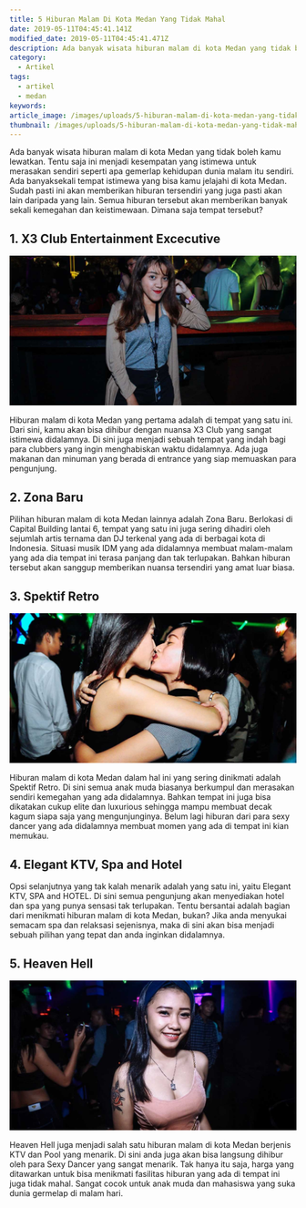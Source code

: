 ```yaml
---
title: 5 Hiburan Malam Di Kota Medan Yang Tidak Mahal
date: 2019-05-11T04:45:41.141Z
modified_date: 2019-05-11T04:45:41.471Z
description: Ada banyak wisata hiburan malam di kota Medan yang tidak boleh kamu lewatkan. Tentu saja ini menjadi kesempatan yang istimewa.
category:
  - Artikel
tags:
  - artikel
  - medan
keywords:
article_image: /images/uploads/5-hiburan-malam-di-kota-medan-yang-tidak-mahal-1.jpg
thumbnail: /images/uploads/5-hiburan-malam-di-kota-medan-yang-tidak-mahal-3-030.jpg
---
```

Ada banyak wisata hiburan malam di kota Medan yang tidak boleh kamu lewatkan. Tentu saja ini menjadi kesempatan yang istimewa untuk merasakan sendiri seperti apa gemerlap kehidupan dunia malam itu sendiri. Ada banyaksekali tempat istimewa yang bisa kamu jelajahi di kota Medan. Sudah pasti ini akan memberikan hiburan tersendiri yang juga pasti akan lain daripada yang lain. Semua hiburan tersebut akan memberikan banyak sekali kemegahan dan keistimewaan. Dimana saja tempat tersebut?



## 1. X3 Club Entertainment Excecutive

![5 Hiburan Malam Di Kota Medan Yang Tidak Mahal](/images/uploads/5-hiburan-malam-di-kota-medan-yang-tidak-mahal-3.jpg)

Hiburan malam di kota Medan yang pertama adalah di tempat yang satu ini. Dari sini, kamu akan bisa dihibur dengan nuansa X3 Club yang sangat istimewa didalamnya. Di sini juga menjadi sebuah tempat yang indah bagi para clubbers yang ingin menghabiskan waktu didalamnya. Ada juga makanan dan minuman yang berada di entrance yang siap memuaskan para pengunjung.



## 2. Zona Baru

Pilihan hiburan malam di kota Medan lainnya adalah Zona Baru. Berlokasi di Capital Building lantai 6, tempat yang satu ini juga sering dihadiri oleh sejumlah artis ternama dan DJ terkenal yang ada di berbagai kota di Indonesia. Situasi musik IDM yang ada didalamnya membuat malam-malam yang ada dia tempat ini terasa panjang dan tak terlupakan. Bahkan hiburan tersebut akan sanggup memberikan nuansa tersendiri yang amat luar biasa.



## 3. Spektif Retro

![5 Hiburan Malam Di Kota Medan Yang Tidak Mahal](/images/uploads/5-hiburan-malam-di-kota-medan-yang-tidak-mahal-2.jpg)

Hiburan malam di kota Medan dalam hal ini yang sering dinikmati adalah Spektif Retro. Di sini semua anak muda biasanya berkumpul dan merasakan sendiri kemegahan yang ada didalamnya. Bahkan tempat ini juga bisa dikatakan cukup elite dan luxurious sehingga mampu membuat decak kagum siapa saja yang mengunjunginya. Belum lagi hiburan dari para sexy dancer yang ada didalamnya membuat momen yang ada di tempat ini kian memukau.



## 4. Elegant KTV, Spa and Hotel

Opsi selanjutnya yang tak kalah menarik adalah yang satu ini, yaitu Elegant KTV, SPA and HOTEL. Di sini semua pengunjung akan menyediakan hotel dan spa yang punya sensasi tak terlupakan. Tentu bersantai adalah bagian dari menikmati hiburan malam di kota Medan, bukan? Jika anda menyukai semacam spa dan relaksasi sejenisnya, maka di sini akan bisa menjadi sebuah pilihan yang tepat dan anda inginkan didalamnya.



## 5. Heaven Hell

![5 Hiburan Malam Di Kota Medan Yang Tidak Mahal](/images/uploads/5-hiburan-malam-di-kota-medan-yang-tidak-mahal-1.jpg)

Heaven Hell juga menjadi salah satu hiburan malam di kota Medan berjenis KTV dan Pool yang menarik. Di sini anda juga akan bisa langsung dihibur oleh para Sexy Dancer yang sangat menarik. Tak hanya itu saja, harga yang ditawarkan untuk bisa menikmati fasilitas hiburan yang ada di tempat ini juga tidak mahal. Sangat cocok untuk anak muda dan mahasiswa yang suka dunia germelap di malam hari.
